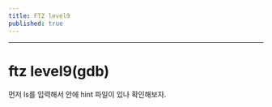```yaml
---
title: FTZ level9
published: true
---
```


* * * 

# ftz level9(gdb)

먼저 ls를 입력해서 안에 hint 파일이 있나 확인해보자.


